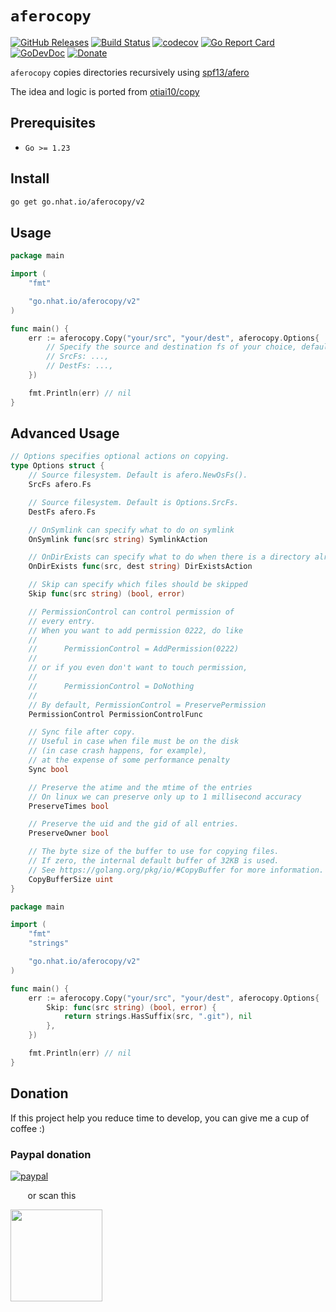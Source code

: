 # `aferocopy`

[![GitHub Releases](https://img.shields.io/github/v/release/nhatthm/aferocopy)](https://github.com/nhatthm/aferocopy/releases/latest)
[![Build Status](https://github.com/nhatthm/aferocopy/actions/workflows/test.yaml/badge.svg)](https://github.com/nhatthm/aferocopy/actions/workflows/test.yaml)
[![codecov](https://codecov.io/gh/nhatthm/aferocopy/branch/master/graph/badge.svg?token=eTdAgDE2vR)](https://codecov.io/gh/nhatthm/aferocopy)
[![Go Report Card](https://goreportcard.com/badge/go.nhat.io/aferocopy/v2)](https://goreportcard.com/report/go.nhat.io/aferocopy/v2)
[![GoDevDoc](https://img.shields.io/badge/dev-doc-00ADD8?logo=go)](https://pkg.go.dev/go.nhat.io/aferocopy/v2)
[![Donate](https://img.shields.io/badge/Donate-PayPal-green.svg)](https://www.paypal.com/donate/?hosted_button_id=PJZSGJN57TDJY)

`aferocopy` copies directories recursively using [spf13/afero](https://github.com/spf13/afero)

The idea and logic is ported from [otiai10/copy](https://github.com/otiai10/copy)

## Prerequisites

- `Go >= 1.23`

## Install

```bash
go get go.nhat.io/aferocopy/v2
```

## Usage

```go
package main

import (
	"fmt"

	"go.nhat.io/aferocopy/v2"
)

func main() {
	err := aferocopy.Copy("your/src", "your/dest", aferocopy.Options{
		// Specify the source and destination fs of your choice, default is afero.OsFs.
		// SrcFs: ...,
		// DestFs: ...,
	})

	fmt.Println(err) // nil
}
```
## Advanced Usage

```go
// Options specifies optional actions on copying.
type Options struct {
	// Source filesystem. Default is afero.NewOsFs().
	SrcFs afero.Fs

	// Source filesystem. Default is Options.SrcFs.
	DestFs afero.Fs

	// OnSymlink can specify what to do on symlink
	OnSymlink func(src string) SymlinkAction

	// OnDirExists can specify what to do when there is a directory already existing in destination.
	OnDirExists func(src, dest string) DirExistsAction

	// Skip can specify which files should be skipped
	Skip func(src string) (bool, error)

	// PermissionControl can control permission of
	// every entry.
	// When you want to add permission 0222, do like
	//
	//		PermissionControl = AddPermission(0222)
	//
	// or if you even don't want to touch permission,
	//
	//		PermissionControl = DoNothing
	//
	// By default, PermissionControl = PreservePermission
	PermissionControl PermissionControlFunc

	// Sync file after copy.
	// Useful in case when file must be on the disk
	// (in case crash happens, for example),
	// at the expense of some performance penalty
	Sync bool

	// Preserve the atime and the mtime of the entries
	// On linux we can preserve only up to 1 millisecond accuracy
	PreserveTimes bool

	// Preserve the uid and the gid of all entries.
	PreserveOwner bool

	// The byte size of the buffer to use for copying files.
	// If zero, the internal default buffer of 32KB is used.
	// See https://golang.org/pkg/io/#CopyBuffer for more information.
	CopyBufferSize uint
}
```

```go
package main

import (
	"fmt"
	"strings"

	"go.nhat.io/aferocopy/v2"
)

func main() {
	err := aferocopy.Copy("your/src", "your/dest", aferocopy.Options{
		Skip: func(src string) (bool, error) {
			return strings.HasSuffix(src, ".git"), nil
		},
	})

	fmt.Println(err) // nil
}
```

## Donation

If this project help you reduce time to develop, you can give me a cup of coffee :)

### Paypal donation

[![paypal](https://www.paypalobjects.com/en_US/i/btn/btn_donateCC_LG.gif)](https://www.paypal.com/donate/?hosted_button_id=PJZSGJN57TDJY)

&nbsp;&nbsp;&nbsp;&nbsp;&nbsp;&nbsp;&nbsp;or scan this

<img src="https://user-images.githubusercontent.com/1154587/113494222-ad8cb200-94e6-11eb-9ef3-eb883ada222a.png" width="147px" />
